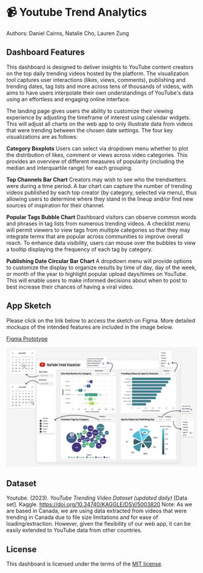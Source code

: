 # 📹 Youtube Trend Analytics

Authors: Daniel Cairns, Natalie Cho, Lauren Zung

## Dashboard Features

This dashboard is designed to deliver insights to YouTube content creators on the top daily trending videos hosted by the platform. The visualization tool captures user interactions (likes, views, comments), publishing and trending dates, tag lists and more across tens of thousands of videos, with aims to have users interpolate their own understandings of YouTube's data using an effortless and engaging online interface.

The landing page gives users the ability to customize their viewing experience by adjusting the timeframe of interest using calendar widgets. This will adjust all charts on the web app to only illustrate data from videos that were trending between the chosen date settings. The four key visualizations are as follows:

**Category Boxplots**
Users can select via dropdown menu whether to plot the distribution of likes, comment or views across video categories. This provides an overview of different measures of popularity (including the median and interquartile range) for each grouping.

**Top Channels Bar Chart**
Creators may wish to see who the trendsetters were during a time period. A bar chart can capture the number of trending videos published by each top creator (by category, selected via menu), thus allowing users to determine where they stand in the lineup and/or find new sources of inspiration for their channel.

**Popular Tags Bubble Chart**
Dashboard visitors can observe common words and phrases in tag lists from numerous trending videos. A checklist menu will permit viewers to view tags from multiple categories so that they may integrate terms that are popular across communities to improve overall reach. To enhance data visibility, users can mouse over the bubbles to view a tooltip displaying the frequency of each tag by category.

**Publishing Date Circular Bar Chart**
A dropdown menu will provide options to customize the display to organize results by time of day, day of the week, or month of the year to highlight popular upload days/times on YouTube. This will enable users to make informed decisions about when to post to best increase their chances of having a viral video.


## App Sketch

Please click on the link below to access the sketch on Figma. More detailed mockups of the intended features are included in the image below.

[Figma Prototype](https://www.figma.com/proto/33iTnABTUz3DOoFkYiHiHU/Dashboard?node-id=1%3A2&scaling=scale-down&page-id=0%3A1&starting-point-node-id=1%3A2)

![Mockup](img/mockup.png)

## Dataset

Youtube. (2023). <i>YouTube Trending Video Dataset (updated daily)</i> [Data set]. Kaggle. https://doi.org/10.34740/KAGGLE/DSV/5003820
Note: As we are based in Canada, we are using data extracted from videos that were trending in Canada due to file size limitations and for ease of loading/extraction. However, given the flexibility of our web app, it can be easily extended to YouTube data from other countries.

## License

This dashboard is licensed under the terms of the [MIT license](LICENSE).